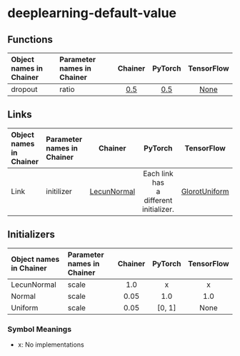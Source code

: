 # deeplearning-default-value

## Functions

| Object names in Chainer | Parameter names in Chainer | Chainer     | PyTorch     | TensorFlow     |
|:----------------------- |:---------------------------|:-----------:|:-----------:|:--------------:|
| dropout | ratio | [0.5](https://docs.chainer.org/en/stable/reference/generated/chainer.functions.dropout.html)| [0.5](https://pytorch.org/docs/stable/nn.html?highlight=dropou#torch.nn.functional.dropout)| [None](https://www.tensorflow.org/api_docs/python/tf/nn/dropout)|

## Links

| Object names in Chainer | Parameter names in Chainer | Chainer     | PyTorch     | TensorFlow     |
|:----------------------- |:---------------------------|:-----------:|:-----------:|:--------------:|
|Link  | initilizer | [LecunNormal](https://docs.chainer.org/en/stable/reference/initializers.html#weight-initializers)| Each link has <br> a different initializer.| [GlorotUniform](https://www.tensorflow.org/api_docs/python/tf/get_variable)|

## Initializers

| Object names in Chainer | Parameter names in Chainer | Chainer     | PyTorch     | TensorFlow     | 
|:----------------------- |:---------------------------|:-----------:|:-----------:|:--------------:|
| LecunNormal             | scale                      |          1.0|            x|               x|
| Normal                  | scale                      |         0.05|          1.0|             1.0|
| Uniform                 | scale                      |         0.05|       [0, 1]|            None|

### Symbol Meanings
- x: No implementations
